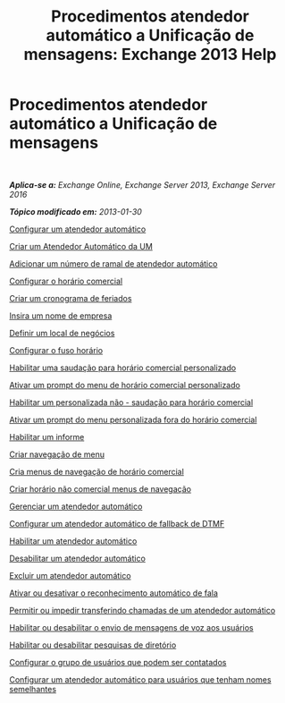 ﻿---
title: 'Procedimentos atendedor automático a Unificação de mensagens: Exchange 2013 Help'
TOCTitle: Procedimentos atendedor automático a Unificação de mensagens
ms:assetid: 9e59d68f-e11a-49b0-ac6b-88061761fd45
ms:mtpsurl: https://technet.microsoft.com/pt-br/library/JJ822155(v=EXCHG.150)
ms:contentKeyID: 50556247
ms.date: 05/22/2018
mtps_version: v=EXCHG.150
ms.translationtype: MT
---

# Procedimentos atendedor automático a Unificação de mensagens

 

_**Aplica-se a:** Exchange Online, Exchange Server 2013, Exchange Server 2016_

_**Tópico modificado em:** 2013-01-30_

[Configurar um atendedor automático](set-up-a-um-auto-attendant-exchange-2013-help.md)

[Criar um Atendedor Automático da UM](create-a-um-auto-attendant-exchange-2013-help.md)

[Adicionar um número de ramal de atendedor automático](add-an-auto-attendant-extension-number-exchange-2013-help.md)

[Configurar o horário comercial](configure-business-hours-exchange-2013-help.md)

[Criar um cronograma de feriados](create-a-holiday-schedule-exchange-2013-help.md)

[Insira um nome de empresa](enter-a-business-name-exchange-2013-help.md)

[Definir um local de negócios](set-a-business-location-exchange-2013-help.md)

[Configurar o fuso horário](configure-the-time-zone-exchange-2013-help.md)

[Habilitar uma saudação para horário comercial personalizado](enable-a-customized-business-hours-greeting-exchange-2013-help.md)

[Ativar um prompt do menu de horário comercial personalizado](enable-a-customized-business-hours-menu-prompt-exchange-2013-help.md)

[Habilitar um personalizada não - saudação para horário comercial](enable-a-customized-non-business-hours-greeting-exchange-2013-help.md)

[Ativar um prompt do menu personalizada fora do horário comercial](enable-a-customized-non-business-hours-menu-prompt-exchange-2013-help.md)

[Habilitar um informe](enable-an-informational-announcement-exchange-2013-help.md)

[Criar navegação de menu](create-menu-navigation-exchange-2013-help.md)

[Cria menus de navegação de horário comercial](create-business-hours-navigation-menus-exchange-2013-help.md)

[Criar horário não comercial menus de navegação](create-non-business-hours-navigation-menus-exchange-2013-help.md)

[Gerenciar um atendedor automático](manage-a-um-auto-attendant-exchange-2013-help.md)

[Configurar um atendedor automático de fallback de DTMF](configure-a-dtmf-fallback-auto-attendant-exchange-2013-help.md)

[Habilitar um atendedor automático](enable-a-um-auto-attendant-exchange-2013-help.md)

[Desabilitar um atendedor automático](disable-a-um-auto-attendant-exchange-2013-help.md)

[Excluir um atendedor automático](delete-a-um-auto-attendant-exchange-2013-help.md)

[Ativar ou desativar o reconhecimento automático de fala](enable-or-disable-automatic-speech-recognition-exchange-2013-help.md)

[Permitir ou impedir transferindo chamadas de um atendedor automático](enable-or-prevent-transferring-calls-from-an-auto-attendant-exchange-2013-help.md)

[Habilitar ou desabilitar o envio de mensagens de voz aos usuários](enable-or-disable-sending-voice-messages-to-users-exchange-2013-help.md)

[Habilitar ou desabilitar pesquisas de diretório](enable-or-disable-directory-lookups-exchange-2013-help.md)

[Configurar o grupo de usuários que podem ser contatados](configure-the-group-of-users-that-can-be-contacted-exchange-2013-help.md)

[Configurar um atendedor automático para usuários que tenham nomes semelhantes](configure-an-auto-attendant-for-users-who-have-similar-names-exchange-2013-help.md)

